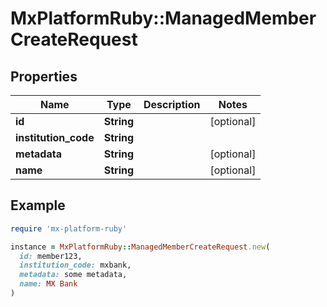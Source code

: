 # MxPlatformRuby::ManagedMemberCreateRequest

## Properties

| Name | Type | Description | Notes |
| ---- | ---- | ----------- | ----- |
| **id** | **String** |  | [optional] |
| **institution_code** | **String** |  |  |
| **metadata** | **String** |  | [optional] |
| **name** | **String** |  | [optional] |

## Example

```ruby
require 'mx-platform-ruby'

instance = MxPlatformRuby::ManagedMemberCreateRequest.new(
  id: member123,
  institution_code: mxbank,
  metadata: some metadata,
  name: MX Bank
)
```

